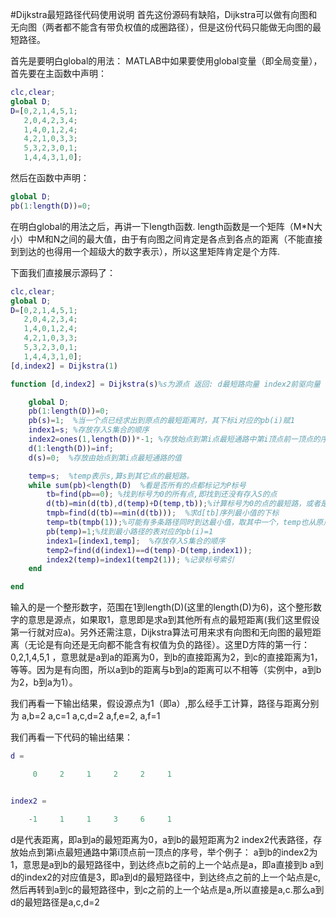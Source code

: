 #Dijkstra最短路径代码使用说明
首先这份源码有缺陷，Dijkstra可以做有向图和无向图（两者都不能含有带负权值的成圈路径），但是这份代码只能做无向图的最短路径。

首先是要明白global的用法：
MATLAB中如果要使用global变量（即全局变量），首先要在主函数中声明：
```matlab
clc,clear;
global D;
D=[0,2,1,4,5,1;
   2,0,4,2,3,4;
   1,4,0,1,2,4;
   4,2,1,0,3,3;
   5,3,2,3,0,1;
   1,4,4,3,1,0];
```
然后在函数中声明：
```matlab
global D;
pb(1:length(D))=0;
```

在明白global的用法之后，再讲一下length函数.
length函数是一个矩阵（M*N大小）中M和N之间的最大值，由于有向图之间肯定是各点到各点的距离（不能直接到到达的也得用一个超级大的数字表示），所以这里矩阵肯定是个方阵.

下面我们直接展示源码了：
```matlab
clc,clear;
global D;
D=[0,2,1,4,5,1;
   2,0,4,2,3,4;
   1,4,0,1,2,4;
   4,2,1,0,3,3;
   5,3,2,3,0,1;
   1,4,4,3,1,0];
[d,index2] = Dijkstra(1)

function [d,index2] = Dijkstra(s)%s为源点 返回: d最短路向量 index2前驱向量

    global D;
    pb(1:length(D))=0;
    pb(s)=1;  %当一个点已经求出到原点的最短距离时，其下标i对应的pb(i)赋1
    index1=s; %存放存入S集合的顺序
    index2=ones(1,length(D))*-1; %存放始点到第i点最短通路中第i顶点前一顶点的序号
    d(1:length(D))=inf;
    d(s)=0;  %存放由始点到第i点最短通路的值

    temp=s;  %temp表示s,算s到其它点的最短路。
    while sum(pb)<length(D)  %看是否所有的点都标记为P标号
        tb=find(pb==0); %找到标号为0的所有点,即找到还没有存入S的点
        d(tb)=min(d(tb),d(temp)+D(temp,tb));%计算标号为0的点的最短路，或者是从原点直接到这个点，又或者是原点经过r1,间接到达这个点
        tmpb=find(d(tb)==min(d(tb)));  %求d[tb]序列最小值的下标
        temp=tb(tmpb(1));%可能有多条路径同时到达最小值，取其中一个，temp也从原点变为下一个点
        pb(temp)=1;%找到最小路径的表对应的pb(i)=1
        index1=[index1,temp];  %存放存入S集合的顺序
        temp2=find(d(index1)==d(temp)-D(temp,index1));
        index2(temp)=index1(temp2(1)); %记录标号索引
    end

end
```

输入的是一个整形数字，范围在1到length(D)(这里的length(D)为6)，这个整形数字的意思是源点，如果取1，意思即是求a到其他所有点的最短距离(我们这里假设第一行就对应a)。另外还需注意，Dijkstra算法可用来求有向图和无向图的最短距离（无论是有向还是无向都不能含有权值为负的路径）。这里D方阵的第一行：0,2,1,4,5,1 ，意思就是a到a的距离为0，到b的直接距离为2，到c的直接距离为1，等等。因为是有向图，所以a到b的距离与b到a的距离可以不相等（实例中，a到b为2，b到a为1）。

我们再看一下输出结果，假设源点为1（即a）,那么经手工计算，路径与距离分别为
a,b=2  a,c=1  a,c,d=2  a,f,e=2,  a,f=1

我们再看一下代码的输出结果：
```matlab
d =

     0     2     1     2     2     1


index2 =

    -1     1     1     3     6     1

```

d是代表距离，即a到a的最短距离为0，a到b的最短距离为2
index2代表路径，存放始点到第i点最短通路中第i顶点前一顶点的序号，举个例子：
a到b的index2为1，意思是a到b的最短路径中，到达终点b之前的上一个站点是a，即a直接到b
a到d的index2的对应值是3，即a到d的最短路径中，到达终点之前的上一个站点是c,然后再转到a到c的最短路径中，到c之前的上一个站点是a,所以直接是a,c.那么a到d的最短路径是a,c,d=2
